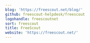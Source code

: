 ```yaml
---
blog: 'https://freescout.net/blog/'
github: freescout-helpdesk/freescout
logohandle: freescoutnet
sort: freescout
title: FreeScout
website: 'https://freescout.net/'
---
```

